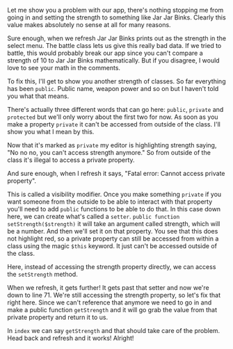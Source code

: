 Let me show you a problem with our app, there's nothing stopping me from going
in and setting the strength to something like Jar Jar Binks. Clearly this value
makes absolutely no sense at all for many reasons. 

Sure enough, when we refresh Jar Jar Binks prints out as the strength in the select
menu. The battle class lets us give this really bad data. If we tried to battle, this
would probably break our app since you can't compare a strength of 10 to Jar Jar Binks
mathematically. But if you disagree, I would love to see your math in the comments.

To fix this, I'll get to show you another strength of classes. So far everything has
been `public`. Public name, weapon power and so on but I haven't told you what that means.

There's actually three different words that can go here: `public`, `private` and `protected`
but we'll only worry about the first two for now. As soon as you make a property `private`
it can't be accessed from outside of the class. I'll show you what I mean by this.

Now that it's marked as `private` my editor is highlighting strength saying, "No no no,
you can't access strength anymore." So from outside of the class it's illegal to access
a private property.

And sure enough, when I refresh it says, "Fatal error: Cannot access private property".

This is called a visibility modifier. Once you make something `private` if you want 
someone from the outside to be able to interact with that property you'll need to add
`public` functions to be able to do that. In this case down here, we can create what's
called a `setter`. `public function setStrength($strength)` it will take an argument
called strength, which will be a number. And then we'll set it on that property. You
see that this does not highlight red, so a private property can still be accessed from
within a class using the magic `$this` keyword. It just can't be accessed outside of the 
class.

Here, instead of accessing the strength property directly, we can access the `setStrength`
method. 

When we refresh, it gets further! It gets past that setter and now we're down to line 71.
We're still accessing the strength property, so let's fix that right here. Since we can't
reference that anymore we need to go in and make a public function `getStrength` and it
will go grab the value from that private property and return it to us.

In `index` we can say `getStrength` and that should take care of the problem. Head back
and refresh and it works! Alright!


